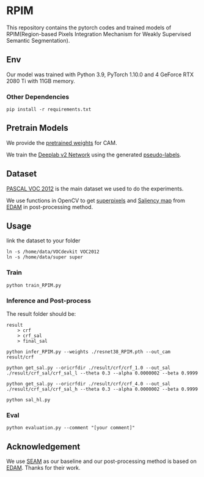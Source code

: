 # RPIM

This repository contains the pytorch codes and trained models of RPIM(Region-based Pixels Integration Mechanism for Weakly Supervised Semantic Segmentation).



## Env

Our model was trained with Python 3.9, PyTorch 1.10.0 and 4 GeForce RTX 2080 Ti with 11GB memory. 

### Other Dependencies

```
pip install -r requirements.txt
```



## Pretrain Models

We provide the [pretrained weights](https://drive.google.com/drive/folders/1UKCekBdWpp07C5arlGKHyVYSnBDr25fz?usp=sharing) for CAM.

We train the [Deeplab v2 Network](https://github.com/kazuto1011/deeplab-pytorch ) using the generated [pseudo-labels](https://drive.google.com/drive/folders/1fgzROcresg-pgn_oOaeot-El8hjtBlTG?usp=sharing).



## Dataset

[PASCAL VOC 2012](http://host.robots.ox.ac.uk/pascal/VOC/voc2012/) is the main dataset we used to do the experiments. 

We use functions in OpenCV to get [superpixels](https://drive.google.com/drive/folders/1-7V0rX0HKkdw87O9PFzuRBjVc-30caAa?usp=sharing) and [Saliency map](https://drive.google.com/file/d/1ENS6jR6EUIDtxWsYwgwZ9YELSp0tFQ0k/view) from [EDAM](https://github.com/allenwu97/EDAM) in post-processing method.



## Usage

link the dataset to your folder

```
ln -s /home/data/VOCdevkit VOC2012
ln -s /home/data/super super
```

### Train

```
python train_RPIM.py 
```



### Inference and Post-process

The result folder should be:

```
result
	> crf
	> crf_sal
	> final_sal
```



```
python infer_RPIM.py --weights ./resnet38_RPIM.pth --out_cam result/crf

python get_sal.py --oricrfdir ./result/crf/crf_1.0 --out_sal ./result/crf_sal/crf_sal_l --theta 0.3 --alpha 0.0000002 --beta 0.9999

python get_sal.py --oricrfdir ./result/crf/crf_4.0 --out_sal ./result/crf_sal/crf_sal_h --theta 0.3 --alpha 0.0000002 --beta 0.9999

python sal_hl.py
```



### Eval

```
python evaluation.py --comment "[your comment]"
```



## Acknowledgement

We use [SEAM](https://github.com/YudeWang/SEAM) as our baseline and our post-processing method is based on [EDAM](https://github.com/allenwu97/EDAM). Thanks for their work.

